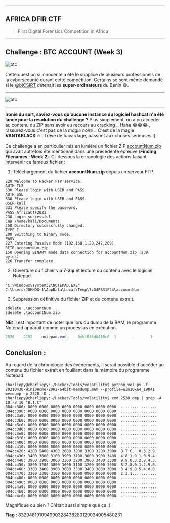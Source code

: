 ***

## AFRICA DFIR CTF

>  First Digital Forensics Competition in Africa 

***
## Challenge : BTC ACCOUNT (Week 3)
![btc](Files/btc.png)

Cette question si innocente a été le supplice de plusieurs professionels de la cybersécurité durant cette compétition.
Certains se sont même demandé si le [@bjCSIRT](https://twitter.com/bjCSIRT/) détenait les **super-ordinateurs** du Bénin 😅. 
***
![btc](Files/btc1.png)
***
**Ironie du sort, saviez-vous qu'aucune instance du logiciel hashcat n'a été lancé pour la résolution du challenge ?** Plus simplement, on a pu accéder au contenu du ZIP sans avoir eu recours au cracking .. Haha 😂😂😂 , rassurez-vous c'est pas de la *magie noire* .. C'est de la magie **VANTABLACK** 🔥 ! Trêve de bavardage, passont aux choses sérieuses :)


Ce challenge a en particulier mis en lumière un fichier ZIP [accountNum.zip](Files/accountNum.zip) qui avait autrefois été mentionné dans une précédente épreuve (**Finding Filenames : Week 2**). Ci-dessous la chronologie des actions faisant intervenir ce fameux fichier : 

1. Téléchargement du fichier **accountNum.zip** depuis un serveur FTP.
```console
220 Welcome to Hacker FTP service.
AUTH TLS
530 Please login with USER and PASS.
AUTH SSL
530 Please login with USER and PASS.
USER kali
331 Please specify the password.
PASS AfricaCTF2021
230 Login successful.
CWD /home/kali/Documents
250 Directory successfully changed.
TYPE I
200 Switching to Binary mode.
PASV
227 Entering Passive Mode (192,168,1,20,247,209).
RETR accountNum.zip
150 Opening BINARY mode data connection for accountNum.zip (239 bytes).
226 Transfer complete.
```
2. Ouverture du fichier via **7-zip** et lecture du contenu avec le logiciel Notepad.
```console
"C:\Windows\system32\NOTEPAD.EXE" C:\Users\JOHNDO~1\AppData\Local\Temp\7zO4FB31F24\accountNum
```
3. Suppression définitive du fichier ZIP et du contenu extrait.
```console
sdelete .\accountNum
sdelete .\accountNum.zip
```

**NB:** Il est important de noter que lors du dump de la RAM, le programme Notepad apparaît comme un processus en exécution.

```powershell
2520    2152    notepad.exe     0xbf0f6d8450c0  1       -       1       False   2021-04-30 17:44:28.000000      N/A     Disabled
```

## Conclusion : 
Au regard de la chronologie des évènements, il serait possible d'accéder au contenu du fichier extrait en fouillant dans la mémoire du programme Notepad.

```console
charliepy@charliepy:~/Hacker/Tools/volatility$ python vol.py -f 20210430-Win10Home-20H2-64bit-memdump.mem --profile=Win10x64_19041 memdump -p 2520 -D .
charliepy@charliepy:~/Hacker/Tools/volatility$ xxd 2520.dmp | grep -A 10 -B 10 "B.T.C"
004cc380: 0000 0000 0000 0000 0000 0000 0000 0000  ................
004cc390: 0000 0000 0000 0000 0000 0000 0000 0000  ................
004cc3a0: 0000 0000 0000 0000 0000 0000 0000 0000  ................
004cc3b0: 0000 0000 0000 0000 0000 0000 0000 0000  ................
004cc3c0: 0000 0000 0000 0000 0000 0000 0000 0000  ................
004cc3d0: 0000 0000 0000 0000 0000 0000 0000 0000  ................
004cc3e0: 0000 0000 0000 0000 0000 0000 0000 0000  ................
004cc3f0: 0000 0000 0000 0000 0000 0000 0000 0000  ................
004cc400: 0000 0000 0000 0000 0000 0000 0000 0000  ................
004cc410: 0000 0000 0000 0000 0000 0000 0000 0000  ................
004cc420: 4200 5400 4300 2000 3800 3300 3200 3900  B.T.C. .8.3.2.9.
004cc430: 3400 3800 3100 3900 3100 3000 3900 3400  4.8.1.9.1.0.9.4.
004cc440: 3900 3900 3000 3300 3200 3800 3400 3300  9.9.0.3.2.8.4.3.
004cc450: 3800 3200 3800 3000 3100 3200 3900 3000  8.2.8.0.1.2.9.0.
004cc460: 3300 3400 3900 3000 3500 3400 3800 3000  3.4.9.0.5.4.8.0.
004cc470: 3200 3300 3100 0d00 0000 0000 0000 0000  2.3.1...........
004cc480: 0000 0000 0000 0000 0000 0000 0000 0000  ................
004cc490: 0000 0000 0000 0000 0000 0000 0000 0000  ................
004cc4a0: 0000 0000 0000 0000 0000 0000 0000 0000  ................
004cc4b0: 0000 0000 0000 0000 0000 0000 0000 0000  ................
004cc4c0: 0000 0000 0000 0000 0000 0000 0000 0000  ................
```

Magnifique ou bien ? C'était aussi simple que ça ;)

**Flag** : 832948191094990328438280129034905480231

